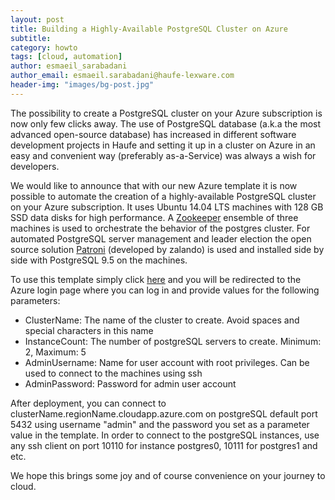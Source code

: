 ```yaml
---
layout: post
title: Building a Highly-Available PostgreSQL Cluster on Azure 
subtitle:
category: howto
tags: [cloud, automation]
author: esmaeil_sarabadani
author_email: esmaeil.sarabadani@haufe-lexware.com
header-img: "images/bg-post.jpg"
---
```


The possibility to create a PostgreSQL cluster on your Azure subscription is now only few clicks away. The use of PostgreSQL database (a.k.a the most advanced open-source database) has increased in different software development projects in Haufe and setting it up in a cluster on Azure in an easy and convenient way (preferably as-a-Service) was always a wish for developers. 

We would like to announce that with our new Azure template it is now possible to automate the creation of a highly-available PostgreSQL cluster on your Azure subscription. 
It uses Ubuntu 14.04 LTS machines with 128 GB SSD data disks for high performance. A [Zookeeper] ensemble of three machines is used to orchestrate the behavior of the postgres cluster. For automated PostgreSQL server management and leader election the open source solution [Patroni] (developed by zalando) is used and installed side by side with PostgreSQL 9.5 on the machines. 

To use this template simply click [here] and you will be redirected to the Azure login page where you can log in and provide values for the following parameters:

 - ClusterName: The name of the cluster to create. Avoid spaces and special characters in this name
 - InstanceCount: The number of postgreSQL servers to create. Minimum: 2, Maximum: 5
 - AdminUsername: Name for user account with root privileges. Can be used to connect to the machines using ssh
 - AdminPassword: Password for admin user account

After deployment, you can connect to clusterName.regionName.cloudapp.azure.com on postgreSQL default port 5432 using username "admin" and the password you set as a parameter value in the template.
In order to connect to the postgreSQL instances, use any ssh client on port 10110 for instance postgres0, 10111 for postgres1 and etc.

We hope this brings some joy and of course convenience on your journey to cloud.

   [Zookeeper]: <http://zookeeper.apache.org/>
   [Patroni]: <https://github.com/zalando/patroni>
   [here]: <https://portal.azure.com/#create/Microsoft.Template/uri/https%3A%2F%2Ftangibletransfer.blob.core.windows.net%2Fpublic%2Fpostgresha%2FpostgresHAstandalone.json>
